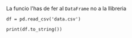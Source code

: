 La funcio l'has de fer al `DataFrame` no a la llibreria

```
df = pd.read_csv('data.csv')  
  
print(df.to_string())
```
